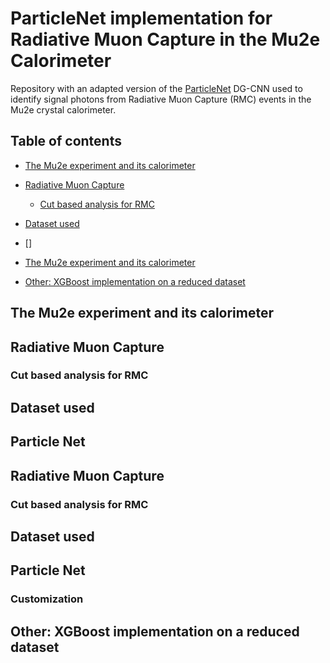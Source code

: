 # ParticleNet implementation for Radiative Muon Capture in the Mu2e Calorimeter

Repository with an adapted version of the [ParticleNet](https://github.com/hqucms/ParticleNet) DG-CNN used to identify signal photons from Radiative Muon Capture (RMC) events in the Mu2e crystal calorimeter.

## Table of contents

- [The Mu2e experiment and its calorimeter](#mu2e-calo) 
- [Radiative Muon Capture](#rmc)
    - [Cut based analysis for RMC](#rmc-cuts)
- [Dataset used](#data)
- []

- [The Mu2e experiment and its calorimeter](#mu2e-calo) 
- [Other: XGBoost implementation on a reduced dataset](#XGBoost)

<a name="mu2e-calo"></a>
## The Mu2e experiment and its calorimeter 

<a name="rmc"></a>
## Radiative Muon Capture

<a name="rmc-cuts"></a>
### Cut based analysis for RMC

<a name="data"></a>
## Dataset used

<a name="mu2e-calo"></a>
## Particle Net

<a name="mu2e-calo"></a>

## Radiative Muon Capture

### Cut based analysis for RMC

## Dataset used

## Particle Net

### Customization 

<a name="XGBoost"></a>
## Other: XGBoost implementation on a reduced dataset

